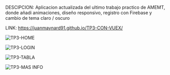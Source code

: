 DESCIPCION: Aplicacion actualizada del ultimo trabajo practico de AMEMT, donde añadi animaciones, diseño responsivo,
registro con Firebase y cambio de tema claro / oscuro

LINK: https://juanmaynard91.github.io/TP3-CON-VUEX/

![TP3-HOME](https://user-images.githubusercontent.com/74424452/134407201-e2987132-e62d-4a94-bbb5-a204667dce9a.png)

![TP3-LOGIN](https://user-images.githubusercontent.com/74424452/134407401-803b3d90-a036-4530-8c97-3ffa97b32570.png)

![TP3-TABLA](https://user-images.githubusercontent.com/74424452/134407538-a8b6983b-1279-43a3-9b57-a57720047db6.png)

![TP3-MAS INFO](https://user-images.githubusercontent.com/74424452/134407679-d2d0ab56-2094-4a75-9bc1-b72a41e90fdc.png)
